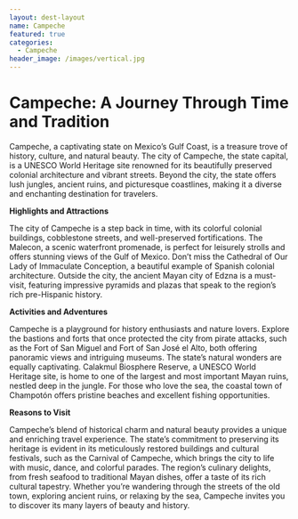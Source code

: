 ```yaml
---
layout: dest-layout
name: Campeche
featured: true
categories:
  - Campeche
header_image: /images/vertical.jpg
---
```

# **Campeche: A Journey Through Time and Tradition**

Campeche, a captivating state on Mexico’s Gulf Coast, is a treasure trove of history, culture, and natural beauty. The city of Campeche, the state capital, is a UNESCO World Heritage site renowned for its beautifully preserved colonial architecture and vibrant streets. Beyond the city, the state offers lush jungles, ancient ruins, and picturesque coastlines, making it a diverse and enchanting destination for travelers.

**Highlights and Attractions**

The city of Campeche is a step back in time, with its colorful colonial buildings, cobblestone streets, and well-preserved fortifications. The Malecon, a scenic waterfront promenade, is perfect for leisurely strolls and offers stunning views of the Gulf of Mexico. Don’t miss the Cathedral of Our Lady of Immaculate Conception, a beautiful example of Spanish colonial architecture. Outside the city, the ancient Mayan city of Edzna is a must-visit, featuring impressive pyramids and plazas that speak to the region’s rich pre-Hispanic history.

**Activities and Adventures**

Campeche is a playground for history enthusiasts and nature lovers. Explore the bastions and forts that once protected the city from pirate attacks, such as the Fort of San Miguel and Fort of San José el Alto, both offering panoramic views and intriguing museums. The state’s natural wonders are equally captivating. Calakmul Biosphere Reserve, a UNESCO World Heritage site, is home to one of the largest and most important Mayan ruins, nestled deep in the jungle. For those who love the sea, the coastal town of Champotón offers pristine beaches and excellent fishing opportunities.

**Reasons to Visit**

Campeche’s blend of historical charm and natural beauty provides a unique and enriching travel experience. The state’s commitment to preserving its heritage is evident in its meticulously restored buildings and cultural festivals, such as the Carnival of Campeche, which brings the city to life with music, dance, and colorful parades. The region’s culinary delights, from fresh seafood to traditional Mayan dishes, offer a taste of its rich cultural tapestry. Whether you’re wandering through the streets of the old town, exploring ancient ruins, or relaxing by the sea, Campeche invites you to discover its many layers of beauty and history.


